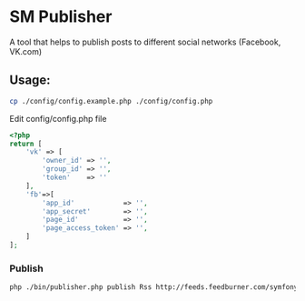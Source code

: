 # SM Publisher

A tool that helps to publish posts to different social networks (Facebook, VK.com)


## Usage:

```bash
cp ./config/config.example.php ./config/config.php
```

Edit config/config.php file
```php
<?php
return [
    'vk' => [
        'owner_id' => '',
        'group_id' => '',
        'token'    => ''
    ],
    'fb'=>[
        'app_id'            => '',
        'app_secret'        => '',
        'page_id'           => '',
        'page_access_token' => '',
    ]
];
```

### Publish
```bash
php ./bin/publisher.php publish Rss http://feeds.feedburner.com/symfony/blog
```
